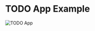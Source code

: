 # TODO App Example

![TODO App](https://github.com/HapticX/happyx/blob/master/examples/todo/todo_app.gif)
